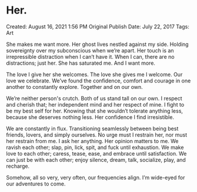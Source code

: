 # Her.

Created: August 16, 2021 1:56 PM
Original Publish Date: July 22, 2017
Tags: Art

She makes me want more. Her ghost lives nestled against my side. Holding sovereignty over my subconscious when we’re apart. Her touch is an irrepressible distraction when I can’t have it. When I can, there are no distractions; just her. She has saturated me. And I want more.

The love I give her she welcomes. The love she gives me I welcome. Our love we celebrate. We’ve found the confidence, comfort and courage in one another to constantly explore. Together and on our own.

We’re neither person's crutch. Both of us stand tall on our own. I respect and cherish that; her independent mind and her respect of mine. I fight to be my best self for her. Knowing that she wouldn’t tolerate anything less, because she deserves nothing less. Her confidence I find irresistible.

We are constantly in flux. Transitioning seamlessly between being best friends, lovers, and simply ourselves. No urge must I restrain her, nor must her restrain from me. I ask her anything. Her opinion matters to me. We ravish each other; slap, pin, lick, spit, and fuck until exhaustion. We make love to each other; caress, tease, ease, and embrace until satisfaction. We can just be with each other; enjoy silence, dream, talk, socialize, play, and recharge.

Somehow, all so very, very often, our frequencies align. I’m wide-eyed for our adventures to come.